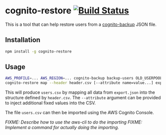 # cognito-restore [![Build Status](https://travis-ci.org/Collaborne/cognito-restore.svg?branch=master)](https://travis-ci.org/Collaborne/cognito-restore)

This is a tool that can help restore users from a [cognito-backup](https://www.npmjs.com/package/cognito-backup) JSON file.

## Installation

```sh
npm install -g cognito-restore
```

## Usage

```sh
AWS_PROFILE=... AWS_REGION=... cognito-backup backup-users OLD_USERPOOL_ID --file export.json
cognito-restore map --header header.csv [--attribute name=value...] export.json > users.csv
```

This will produce `users.csv` by mapping all data from `export.json` into the structure defined by `header.csv`. The `--attribute` argument
can be provided to inject additional fixed values into the CSV.

The file `users.csv` can then be imported using the AWS Cognito Console.

_FIXME: Describe how to use the aws-cli to do the importing_
_FIXME: Implement a command for actually doing the importing._
